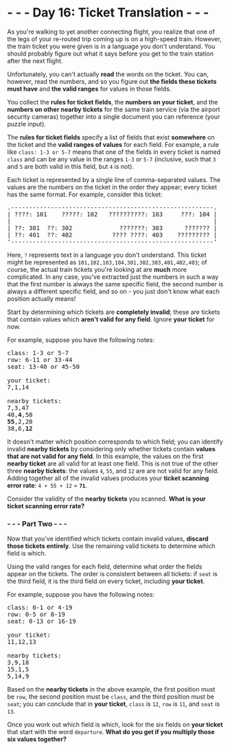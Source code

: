# - - - Day 16: Ticket Translation - - -

As you're walking to yet another connecting flight, you realize that one of the legs of your re-routed trip coming up is on a high-speed train. However, the train ticket you were given is in a language you don't understand. You should probably figure out what it says before you get to the train station after the next flight.

Unfortunately, you can't actually **read** the words on the ticket. You can, however, read the numbers, and so you figure out **the fields these tickets must have** and **the valid ranges** for values in those fields.

You collect the **rules for ticket fields**, the **numbers on your ticket**, and the **numbers on other nearby tickets** for the same train service (via the airport security cameras) together into a single document you can reference (your puzzle input).

The **rules for ticket fields** specify a list of fields that exist **somewhere** on the ticket and the **valid ranges of values** for each field. For example, a rule like ``class: 1-3 or 5-7`` means that one of the fields in every ticket is named ``class`` and can be any value in the ranges ``1-3`` or ``5-7`` (inclusive, such that ``3`` and ``5`` are both valid in this field, but ``4`` is not).

Each ticket is represented by a single line of comma-separated values. The values are the numbers on the ticket in the order they appear; every ticket has the same format. For example, consider this ticket:

<pre>
.--------------------------------------------------------.
| ????: 101    ?????: 102   ??????????: 103     ???: 104 |
|                                                        |
| ??: 301  ??: 302             ???????: 303      ??????? |
| ??: 401  ??: 402           ???? ????: 403    ????????? |
'--------------------------------------------------------'
</pre>

Here, ``?`` represents text in a language you don't understand. This ticket might be represented as ``101,102,103,104,301,302,303,401,402,403``; of course, the actual train tickets you're looking at are **much** more complicated. In any case, you've extracted just the numbers in such a way that the first number is always the same specific field, the second number is always a different specific field, and so on - you just don't know what each position actually means!

Start by determining which tickets are **completely invalid**; these are tickets that contain values which **aren't valid for any field**. Ignore **your ticket** for now.

For example, suppose you have the following notes:

<pre>
class: 1-3 or 5-7
row: 6-11 or 33-44
seat: 13-40 or 45-50

your ticket:
7,1,14

nearby tickets:
7,3,47
40,<b>4</b>,50
<b>55</b>,2,20
38,6,<b>12</b>
</pre>

It doesn't matter which position corresponds to which field; you can identify invalid **nearby tickets** by considering only whether tickets contain **values that are not valid for any field**. In this example, the values on the first **nearby ticket** are all valid for at least one field. This is not true of the other three **nearby tickets**: the values ``4``, ``55``, and ``12`` are are not valid for any field. Adding together all of the invalid values produces your **ticket scanning error rate**: ``4 + 55 + 12`` = **``71``**.

Consider the validity of the **nearby tickets** you scanned. **What is your ticket scanning error rate?**


### - - - Part Two - - -

Now that you've identified which tickets contain invalid values, **discard those tickets entirely**. Use the remaining valid tickets to determine which field is which.

Using the valid ranges for each field, determine what order the fields appear on the tickets. The order is consistent between all tickets: if ``seat`` is the third field, it is the third field on every ticket, including **your ticket**.

For example, suppose you have the following notes:

<pre>
class: 0-1 or 4-19
row: 0-5 or 8-19
seat: 0-13 or 16-19

your ticket:
11,12,13

nearby tickets:
3,9,18
15,1,5
5,14,9
</pre>

Based on the **nearby tickets** in the above example, the first position must be ``row``, the second position must be ``class``, and the third position must be ``seat``; you can conclude that in **your ticket**, ``class`` is ``12``, ``row`` is ``11``, and ``seat`` is ``13``.

Once you work out which field is which, look for the six fields on **your ticket** that start with the word ``departure``. **What do you get if you multiply those six values together?**
